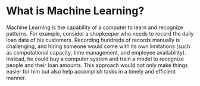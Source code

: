 # What is Machine Learning?
Machine Learning is the capability of a computer to learn and recognize patterns. For example, consider a shopkeeper who needs to record the daily loan data of his customers.
Recording hundreds of records manually is challenging, and hiring someone would come with its own limitations (such as computational capacity, time management, and employee availability). 
Instead, he could buy a computer system and train a model to recognize people and their loan amounts. This approach would not only make things easier for him but also help accomplish tasks
in a timely and efficient manner.
